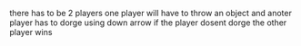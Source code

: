 there has to be 2 players
one player will have to throw an object and anoter player has to dorge using down arrow
if the player dosent dorge the other player wins 